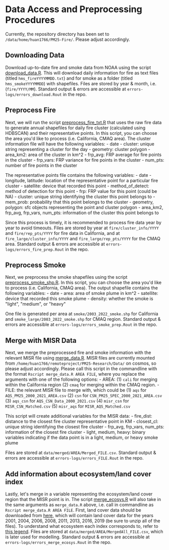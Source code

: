 # Data Access and Preprocessing Procedures

Currently, the repository directory has been set to `/data/home/huan1766/PM25-Fire/`. Please adjust accordingly.

## Downloading Data

Download up-to-date fire and smoke data from NOAA using the script [download_data.R](https://github.com/cindyellow/PM25-Fire/blob/main/r-scripts/download_data.R). This will download daily information for fire as text files (titled `hms_fireYYYYMMDD.txt`) and for smoke as a folder (titled `hms_smokeYYYYMMDD`) with shapefiles. Files are stored by year & month, i.e. (`fire/YYYY/MM`). Standard output & errors are accessible at `errors-logs/errors_download.Rout` in the repo.

## Preprocess Fire

Next, we will run the script [preprocess_fire_txt.R](https://github.com/cindyellow/PM25-Fire/blob/main/r-scripts/preprocess_fire_txt.R) that uses the raw fire data to generate annual shapefiles for daily fire cluster (calculated using HDBSCAN) and their representative points. In this script, you can choose the area you'd like to process (i.e. California, CMAQ area). The cluster information file will have the following variables:
    - date
    - cluster: unique string representing a cluster for the day
    - geometry: cluster polygon
    - area_km2: area of the cluster in km^2
    - frp_avg: FRP average for fire points in the cluster
    - frp_vars: FRP variance for fire points in the cluster
    - num_pts: number of fire points in the cluster

The representative points file contains the following variables:
    - date
    - longitude, latitude: location of the representative point for a particular fire cluster
    - satellite: device that recorded this point
    - method_of_detect: method of detection for this point
    - frp: FRP value for this point (could be NA)
    - cluster: unique string identifying the cluster this point belongs to
    - mem_prob: probability that this point belongs to the cluster
    - geometry, polygon: sfc objects representing the point and cluster polygon
    - area_km2, frp_avg, frp_vars, num_pts: information of the cluster this point belongs to

Since this process is timely, it is recommended to process fire data year by year to avoid timeouts. Files are stored by year at `fire/cluster_info/YYYY` and `fire/rep_pts/YYYY` for fire data in California, and at `fire_large/cluster_info/YYYY` and `fire_large/rep_pts/YYYY` for the CMAQ area. Standard output & errors are accessible at `errors-logs/errors_fire_prep.Rout` in the repo.

## Preprocess Smoke

Next, we preprocess the smoke shapefiles using the script [preprocess_smoke_shp.R](https://github.com/cindyellow/PM25-Fire/blob/main/r-scripts/preprocess_smoke_shp.R). In this script, you can choose the area you'd like to process (i.e. California, CMAQ area). The output shapefile contains the following variables:
    - date
    - area: area of smoke plume in km^2 
    - satellite: device that recorded this smoke plume
    - density: whether the smoke is "light", "medium", or "heavy"

One file is generated per area at `smoke/2003_2022_smoke.shp` for California and `smoke_large/2003_2022_smoke.shp` for CMAQ region. Standard output & errors are accessible at `errors-logs/errors_smoke_prep.Rout` in the repo.

## Merge with MISR Data

Next, we merge the preprocessed fire and smoke information with the relevant MISR file using [merge_data.R](https://github.com/cindyellow/PM25-Fire/blob/main/r-scripts/merge_data.R). MISR files are currently mounted from `/home/huan1766/remoteproject/PM25-Research/Data/` on cosmos, so please adjust accordingly. Please call this script in the commandline with the format `Rscript merge_data.R AREA FILE`, where you replace the arguments with one of the following options:
    - AREA: 
        (1) `cali` for merging within the California region
        (2) `cmaq` for merging within the CMAQ region.
    - FILE: the relevant MISR file to merge with, which could be 
        (1) `aqs` for `AQS_PM25_2000_2021_AREA.csv`
        (2) `csn` for `CSN_PM25_SPEC_2000_2021_AREA.csv`
        (3) `aqs_csn` for `AQS_CSN_Data_2000_2021.csv`
        (4) `misr_csn` for `MISR_CSN_Matched.csv`
        (5) `misr_aqs` for `MISR_AQS_Matched.csv`

This script will create additional variables for the MISR data:
    - fire_dist: distance to the closest fire cluster representative point in KM
    - closest_cl: unique string identifying the closest fire cluster
    - frp_avg, frp_vars, num_pts: information of the closest fire cluster
    - light, medium, heavy: binary variables indicating if the data point is in a light, medium, or heavy smoke plume

Files are stored at `data/merged/AREA/Merged_FILE.csv`. Standard output & errors are accessible at `errors-logs/errors_FILE.Rout` in the repo.

## Add information about ecosystem/land cover index

Lastly, let's merge in a variable representing the ecosystem/land cover region that the MISR point is in. The script [merge_ecosys.R](https://github.com/cindyellow/PM25-Fire/blob/main/r-scripts/merge_ecosys.R) will also take in the same arguments as `merge_data.R` above, i.e. call in commandline as `Rscript merge_data.R AREA FILE`. First, land cover data should be downloaded from [here](https://www.mrlc.gov/data/nlcd-land-cover-conus-all-years), which will contain land cover data for the years 2001, 2004, 2006, 2008, 2011, 2013, 2016, 2019 (be sure to unzip all of the files). To understand what ecosystem each index corresponds to, refer to [this legend](https://www.mrlc.gov/data/legends/national-land-cover-database-class-legend-and-description). Files are stored at `data/merged/AREA/MergedAll_FILE.csv`, which is later used for modelling. Standard output & errors are accessible at `errors-logs/errors_merge_ecosys.Rout` in the repo.

